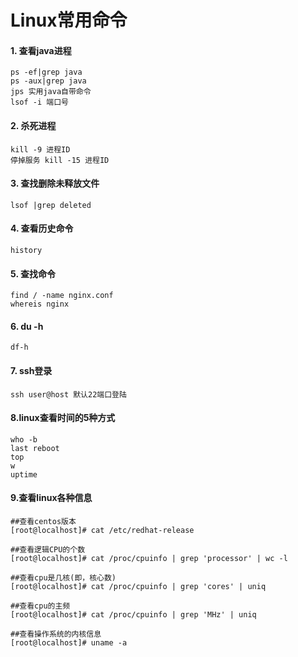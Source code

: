 # Linux常用命令

#### 1. 查看java进程

````shell script
ps -ef|grep java
ps -aux|grep java
jps 实用java自带命令
lsof -i 端口号
````

#### 2. 杀死进程

  ````shell script
kill -9 进程ID
停掉服务 kill -15 进程ID
````

#### 3. 查找删除未释放文件

````shell script
lsof |grep deleted
````

#### 4. 查看历史命令

````shell script
history
````

#### 5. 查找命令

````shell script
find / -name nginx.conf
whereis nginx
````

#### 6. du -h

````shell script
df-h
````

#### 7. ssh登录

````shell script
ssh user@host 默认22端口登陆
````

#### 8.linux查看时间的5种方式

````shell script
who -b
last reboot
top
w
uptime
````

#### 9.查看linux各种信息

````shell script
##查看centos版本
[root@localhost]# cat /etc/redhat-release

##查看逻辑CPU的个数
[root@localhost]# cat /proc/cpuinfo | grep 'processor' | wc -l

##查看cpu是几核(即，核心数)
[root@localhost]# cat /proc/cpuinfo | grep 'cores' | uniq

##查看cpu的主频
[root@localhost]# cat /proc/cpuinfo | grep 'MHz' | uniq

##查看操作系统的内核信息
[root@localhost]# uname -a
````
